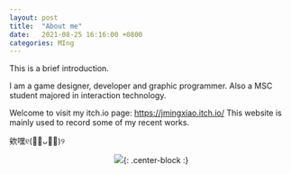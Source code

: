 ```yaml
---
layout: post
title:  "About me"
date:   2021-08-25 16:16:00 +0800
categories: MIng
---
```


This is a brief introduction. 

I am a game designer, developer and graphic programmer.
Also a MSC student majored in interaction technology.  

Welcome to visit my itch.io page: https://jmingxiao.itch.io/
This website is mainly used to record some of my recent works. 


欸嘿୧(﹒︠ᴗ﹒︡)୨

<center>

![](https://s3-media3.fl.yelpcdn.com/bphoto/cQ1Yoa75m2yUFFbY2xwuqw/348s.jpg){: .center-block :}